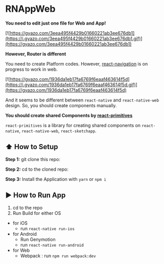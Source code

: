 #  RNAppWeb

**You need to edit just one file for Web and App!**

[![https://gyazo.com/3eea495f4429b01660221ab3ee676db1](https://i.gyazo.com/3eea495f4429b01660221ab3ee676db1.gif)](https://gyazo.com/3eea495f4429b01660221ab3ee676db1)

**However, Router is different**

You need to create Platform codes. However, [react-navigation](https://github.com/react-navigation/react-navigation) is on progress to work in web.

[![https://gyazo.com/1936da1eb17fa6769f6eaaf463614f5d](https://i.gyazo.com/1936da1eb17fa6769f6eaaf463614f5d.gif)](https://gyazo.com/1936da1eb17fa6769f6eaaf463614f5d)

And it seems to be different between `react-native` and `react-native-web` design. So, you should create components manually.

**You should create shared Components by [react-primitives](https://github.com/lelandrichardson/react-primitives)**

`react-primitives` is a library for creating shared components on `react-native`, `react-native-web`, `react-sketchapp`.


## :arrow_up: How to Setup

**Step 1:** git clone this repo:

**Step 2:** cd to the cloned repo:

**Step 3:** Install the Application with `yarn` or `npm i`


## :arrow_forward: How to Run App

1. cd to the repo
2. Run Build for either OS
  * for iOS
    * run `react-native run-ios`
  * for Android
    * Run Genymotion
    * run `react-native run-android`
  * for Web
    * Webpack : run `npm run webpack:dev`